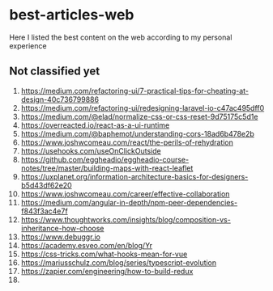 # best-articles-web
Here I listed the best content on the web according to my personal experience

## Not classified yet
 1. https://medium.com/refactoring-ui/7-practical-tips-for-cheating-at-design-40c736799886
 2. https://medium.com/refactoring-ui/redesigning-laravel-io-c47ac495dff0
 3. https://medium.com/@elad/normalize-css-or-css-reset-9d75175c5d1e
 4. https://overreacted.io/react-as-a-ui-runtime
 5. https://medium.com/@baphemot/understanding-cors-18ad6b478e2b
 6. https://www.joshwcomeau.com/react/the-perils-of-rehydration
 7. https://usehooks.com/useOnClickOutside
 8. https://github.com/eggheadio/eggheadio-course-notes/tree/master/building-maps-with-react-leaflet
 9. https://uxplanet.org/information-architecture-basics-for-designers-b5d43df62e20
 10. https://www.joshwcomeau.com/career/effective-collaboration
 11. https://medium.com/angular-in-depth/npm-peer-dependencies-f843f3ac4e7f
 12. https://www.thoughtworks.com/insights/blog/composition-vs-inheritance-how-choose
 13. https://www.debuggr.io
 14. https://academy.esveo.com/en/blog/Yr
 15. https://css-tricks.com/what-hooks-mean-for-vue
 16. https://mariusschulz.com/blog/series/typescript-evolution
 17. https://zapier.com/engineering/how-to-build-redux
 18. 
